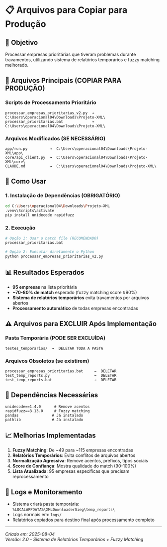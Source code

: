 # 📋 Arquivos para Copiar para Produção

## 🎯 Objetivo
Processar empresas prioritárias que tiveram problemas durante travamentos, utilizando sistema de relatórios temporários e fuzzy matching melhorado.

## 📁 Arquivos Principais (COPIAR PARA PRODUÇÃO)

### Scripts de Processamento Prioritário
```
processar_empresas_prioritarias_v2.py  →  C:\Users\operacional04\Downloads\Projeto-XML\
processar_prioritarias.bat             →  C:\Users\operacional04\Downloads\Projeto-XML\
```

### Arquivos Modificados (SE NECESSÁRIO)
```
app/run.py          →  C:\Users\operacional04\Downloads\Projeto-XML\app\
core/api_client.py  →  C:\Users\operacional04\Downloads\Projeto-XML\core\
CLAUDE.md           →  C:\Users\operacional04\Downloads\Projeto-XML\
```

## 🚀 Como Usar

### 1. Instalação de Dependências (OBRIGATÓRIO)
```bash
cd C:\Users\operacional04\Downloads\Projeto-XML
.venv\Scripts\activate
pip install unidecode rapidfuzz
```

### 2. Execução
```bash
# Opção 1: Usar o batch file (RECOMENDADO)
processar_prioritarias.bat

# Opção 2: Executar diretamente o Python
python processar_empresas_prioritarias_v2.py
```

## 📊 Resultados Esperados

- **95 empresas** na lista prioritária
- **~70-80% de match** esperado (fuzzy matching score ≥90%)
- **Sistema de relatórios temporários** evita travamentos por arquivos abertos
- **Processamento automático** de todas empresas encontradas

## ⚠️ Arquivos para EXCLUIR Após Implementação

### Pasta Temporária (PODE SER EXCLUÍDA)
```
testes_temporarios/  →  DELETAR TODA A PASTA
```

### Arquivos Obsoletos (se existirem)
```
processar_empresas_prioritarias.bat     →  DELETAR
test_temp_reports.py                    →  DELETAR  
test_temp_reports.bat                   →  DELETAR
```

## 🔧 Dependências Necessárias

```
unidecode==1.4.0      # Remove acentos
rapidfuzz==3.13.0     # Fuzzy matching
pandas               # Já instalado
pathlib              # Já instalado
```

## 📈 Melhorias Implementadas

1. **Fuzzy Matching**: De ~49 para ~115 empresas encontradas
2. **Relatórios Temporários**: Evita conflitos de arquivos abertos
3. **Normalização Agressiva**: Remove acentos, prefixos, tipos sociais
4. **Score de Confiança**: Mostra qualidade do match (90-100%)
5. **Lista Atualizada**: 95 empresas específicas que precisam reprocessamento

## 📝 Logs e Monitoramento

- Sistema criará pasta temporária: `%LOCALAPPDATA%\XMLDownloaderSieg\temp_reports\`
- Logs normais em: `logs/`
- Relatórios copiados para destino final após processamento completo

---
*Criado em: 2025-08-04*  
*Versão: 2.0 - Sistema de Relatórios Temporários + Fuzzy Matching*